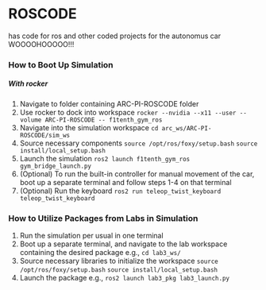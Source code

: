 # ROSCODE
has code for ros and other coded projects for the autonomus car 
 WOOOOHOOOOO!!!

### How to Boot Up Simulation
##### With rocker
1. Navigate to folder containing ARC-PI-ROSCODE folder
2. Use rocker to dock into workspace
`rocker --nvidia --x11 --user --volume ARC-PI-ROSCODE -- f1tenth_gym_ros`
3. Navigate into the simulation workspace
`cd arc_ws/ARC-PI-ROSCODE/sim_ws`
4. Source necessary components
`source /opt/ros/foxy/setup.bash`
`source install/local_setup.bash`
5. Launch the simulation
`ros2 launch f1tenth_gym_ros gym_bridge_launch.py`
6. (Optional) To run the built-in controller for manual movement of the car, boot up a separate terminal and follow steps 1-4 on that terminal
7. (Optional) Run the keyboard
`ros2 run teleop_twist_keyboard teleop_twist_keyboard`

### How to Utilize Packages from Labs in Simulation
1. Run the simulation per usual in one terminal
2. Boot up a separate terminal, and navigate to the lab workspace containing the desired package
e.g., `cd lab3_ws/`
3. Source necessary libraries to initialize the workspace
`source /opt/ros/foxy/setup.bash`
`source install/local_setup.bash`
4.  Launch the package
e.g., `ros2 launch lab3_pkg lab3_launch.py`